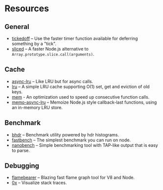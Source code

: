 # Resources

## General

* [tickedoff](https://github.com/jamiebuilds/tickedoff) – Use the faster timer function available for deferring something by a "tick".
* [sliced](https://www.npmjs.com/package/sliced) – A faster Node.js alternative to `Array.prototype.slice.call(arguments)`.

## Cache

* [async-lru](https://github.com/feross/async-lru) – Like LRU but for async calls.
* [lru](https://github.com/chriso/lru) – A simple LRU cache supporting O(1) set, get and eviction of old keys.
* [mem](https://github.com/sindresorhus/mem) - An optimization used to speed up consecutive function calls.
* [memo-async-lru](https://github.com/feross/memo-async-lru) – Memoize Node.js style callback-last functions, using an in-memory LRU store.

## Benchmark

* [bhdr](https://github.com/mcollina/bhdr) – Benchmark utility powered by hdr histograms.
* [fastbench](https://www.npmjs.com/package/fastbench) – The simplest benchmark you can run on node.
* [nanobench](https://github.com/mafintosh/nanobench) – Simple benchmarking tool with TAP-like output that is easy to parse.

## Debugging

* [flamebearer](https://github.com/mapbox/flamebearer) – Blazing fast flame graph tool for V8 and Node.
* [0x](https://www.npmjs.com/package/0x) – Visualize stack traces.
